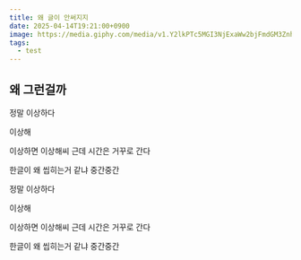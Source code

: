 ```yaml
---
title: 왜 글이 안써지지
date: 2025-04-14T19:21:00+0900
image: https://media.giphy.com/media/v1.Y2lkPTc5MGI3NjExaWw2bjFmdGM3Znh1djAyYjhtY29xbjV2aTB1M3AyNmM5eGEwZWV2YyZlcD12MV9naWZzX3RyZW5kaW5nJmN0PWc/4w5uRuqb15mO7JTGlI/giphy.gif
tags:
  - test
---
```

## 왜 그런걸까



정말 이상하다



이상해



이상하면 이상해씨 근데 시간은 거꾸로 간다

한글이 왜 씹히는거 같냐 중간중간






정말 이상하다




이상해




이상하면 이상해씨 근데 시간은 거꾸로 간다

한글이 왜 씹히는거 같냐 중간중간
